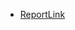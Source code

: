 * [ReportLink](https://docs.google.com/document/d/19D-93mDqdg4dAX3_gUStvu4EASGuVNEZcHd4FKkNtbk/edit)
